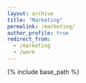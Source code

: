 ```yaml
---
layout: archive
title: "Marketing"
permalink: /marketing/
author_profile: true
redirect_from:
  - /marketing
  - /work
---
```


{% include base_path %}

